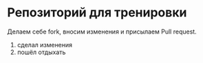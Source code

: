 # Репозиторий для тренировки

Делаем себе fork, вносим изменения и присылаем Pull request.
1. сделал изменения 
2. пошёл отдыхать